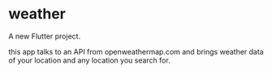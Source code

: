 # weather

A new Flutter project.

this app talks to an API from openweathermap.com and brings weather data of your location and any location you search for.
